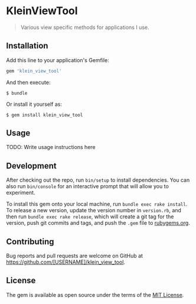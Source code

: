 # KleinViewTool

> Various view specific methods for applications I use.

## Installation

Add this line to your application's Gemfile:

```ruby
gem 'klein_view_tool'
```

And then execute:

    $ bundle

Or install it yourself as:

    $ gem install klein_view_tool

## Usage

TODO: Write usage instructions here

## Development

After checking out the repo, run `bin/setup` to install dependencies. You can also run `bin/console` for an interactive prompt that will allow you to experiment.

To install this gem onto your local machine, run `bundle exec rake install`. To release a new version, update the version number in `version.rb`, and then run `bundle exec rake release`, which will create a git tag for the version, push git commits and tags, and push the `.gem` file to [rubygems.org](https://rubygems.org).

## Contributing

Bug reports and pull requests are welcome on GitHub at https://github.com/[USERNAME]/klein_view_tool.

## License

The gem is available as open source under the terms of the [MIT License](https://opensource.org/licenses/MIT).
